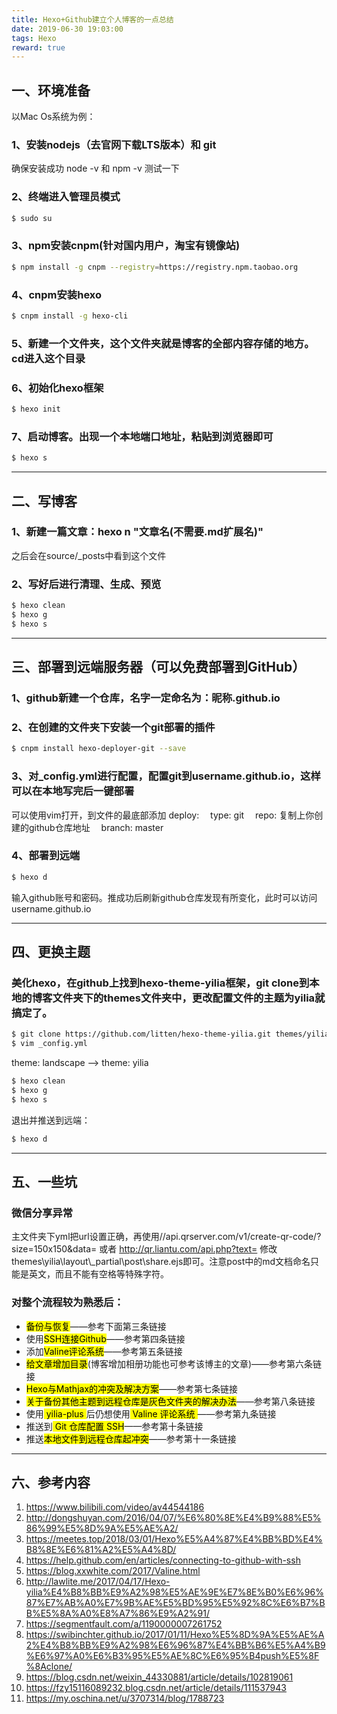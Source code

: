 ```yaml
---
title: Hexo+Github建立个人博客的一点总结
date: 2019-06-30 19:03:00
tags: Hexo
reward: true
---
```


## 一、环境准备
以Mac Os系统为例：
### 1、安装nodejs（去官网下载LTS版本）和 git
确保安装成功 node -v 和 npm -v 测试一下
<!-- more -->
### 2、终端进入管理员模式 
``` bash
$ sudo su
```
### 3、npm安装cnpm(针对国内用户，淘宝有镜像站)
``` bash
$ npm install -g cnpm --registry=https://registry.npm.taobao.org
```
### 4、cnpm安装hexo
``` bash
$ cnpm install -g hexo-cli
```
### 5、新建一个文件夹，这个文件夹就是博客的全部内容存储的地方。cd进入这个目录
### 6、初始化hexo框架
``` bash
$ hexo init
```
### 7、启动博客。出现一个本地端口地址，粘贴到浏览器即可
``` bash
$ hexo s
```

---


## 二、写博客

### 1、新建一篇文章：hexo n "文章名(不需要.md扩展名)"
之后会在source/_posts中看到这个文件
### 2、写好后进行清理、生成、预览
``` bash
$ hexo clean
$ hexo g
$ hexo s
```



---



## 三、部署到远端服务器（可以免费部署到GitHub）

### 1、github新建一个仓库，名字一定命名为：昵称.github.io
### 2、在创建的文件夹下安装一个git部署的插件
``` bash
$ cnpm install hexo-deployer-git --save
```
### 3、对_config.yml进行配置，配置git到username.github.io，这样可以在本地写完后一键部署
可以使用vim打开，到文件的最底部添加
deploy:
&emsp;type: git
&emsp;repo: 复制上你创建的github仓库地址
&emsp;branch: master
### 4、部署到远端
``` bash
$ hexo d
```
输入github账号和密码。推成功后刷新github仓库发现有所变化，此时可以访问username.github.io

---


## 四、更换主题

### 美化hexo，在github上找到hexo-theme-yilia框架，git clone到本地的博客文件夹下的themes文件夹中，更改配置文件的主题为yilia就搞定了。
``` bash
$ git clone https://github.com/litten/hexo-theme-yilia.git themes/yilia
$ vim _config.yml
```
theme: landscape --> theme: yilia
``` bash
$ hexo clean
$ hexo g
$ hexo s
```
退出并推送到远端：
``` bash
$ hexo d 
```

---


## 五、一些坑

### 微信分享异常
主文件夹下yml把url设置正确，再使用//api.qrserver.com/v1/create-qr-code/?size=150x150&data= 或者 http://qr.liantu.com/api.php?text= 修改themes\yilia\layout\\_partial\post\share.ejs即可。注意post中的md文档命名只能是英文，而且不能有空格等特殊字符。

### 对整个流程较为熟悉后：
* <mark>备份与恢复</mark>——参考下面第三条链接
* 使用<mark>SSH连接Github</mark>——参考第四条链接
* 添加<mark>Valine评论系统</mark>——参考第五条链接
* <mark>给文章增加目录</mark>(博客增加相册功能也可参考该博主的文章)——参考第六条链接
* <mark>Hexo与Mathjax的冲突及解决方案</mark>——参考第七条链接
* <mark>关于备份其他主题到远程仓库是灰色文件夹的解决办法</mark>——参考第八条链接
* 使用<mark> yilia-plus </mark>后仍想使用<mark> Valine 评论系统 </mark>——参考第九条链接
* 推送到<mark> Git 仓库配置 SSH</mark>——参考第十条链接
* 推送<mark>本地文件到远程仓库起冲突</mark>——参考第十一条链接

---


## 六、参考内容

1. https://www.bilibili.com/video/av44544186
2. http://dongshuyan.com/2016/04/07/%E6%80%8E%E4%B9%88%E5%86%99%E5%8D%9A%E5%AE%A2/
3. https://meetes.top/2018/03/01/Hexo%E5%A4%87%E4%BB%BD%E4%B8%8E%E6%81%A2%E5%A4%8D/
4. https://help.github.com/en/articles/connecting-to-github-with-ssh
5. https://blog.xxwhite.com/2017/Valine.html
6. http://lawlite.me/2017/04/17/Hexo-yilia%E4%B8%BB%E9%A2%98%E5%AE%9E%E7%8E%B0%E6%96%87%E7%AB%A0%E7%9B%AE%E5%BD%95%E5%92%8C%E6%B7%BB%E5%8A%A0%E8%A7%86%E9%A2%91/
7. https://segmentfault.com/a/1190000007261752
8. https://swibinchter.github.io/2017/01/11/Hexo%E5%8D%9A%E5%AE%A2%E4%B8%BB%E9%A2%98%E6%96%87%E4%BB%B6%E5%A4%B9%E6%97%A0%E6%B3%95%E5%AE%8C%E6%95%B4push%E5%8F%8Aclone/
9. https://blog.csdn.net/weixin_44330881/article/details/102819061
10. https://fzy15116089232.blog.csdn.net/article/details/111537943
11. https://my.oschina.net/u/3707314/blog/1788723




